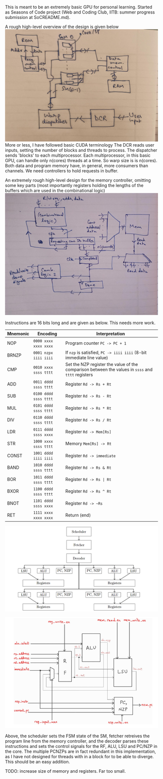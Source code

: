 This is meant to be an extremely basic GPU for personal learning. Started as Seasons of Code project (Web and Coding Club, IITB: summer progress submission at SoCREADME.md).

A rough high-level overview of the design is given below
![miniGPU: high-level schematic](media/gpuschematic.jpeg)
More or less, I have followed basic CUDA terminology
    The DCR reads user inputs, setting the number of blocks and threads to process.
    The dispatcher sends 'blocks' to each multiprocessor.
    Each multiprocessor, in this basic GPU, can handle only n(cores) threads at a time. So warp size is is n(cores).
    Both data and program memory have, in general, more consumers than channels. We need controllers to hold requests in buffer.

An extremely rough high-level design for the memory controller, omitting some key parts (most importantly registers holding the lengths of the buffers which are used in the combinational logic)
![Memory controller: high-level schematic](media/memcontroller.jpeg)

Instructions are 16 bits long and are given as below. This needs more work.

|Mnemonic|Encoding|Interpretation|
|-|-|-|
|NOP|`0000 xxxx xxxx xxxx`|Program counter `PC -> PC + 1`|
|BRNZP| `0001 nzpx iiii iiii`|If `nzp` is satisfied, `PC -> iiii iiii` (8-bit immediate line value)|
|CMP|`0010 xxxx ssss tttt`|Set the NZP register the value of the comparison between the values in `ssss` and `tttt` registers|
|ADD|`0011 dddd ssss tttt`|Register `Rd -> Rs + Rt`|
|SUB|`0100 dddd ssss tttt`|Register `Rd -> Rs - Rt`|
|MUL|`0101 dddd ssss tttt`|Register `Rd -> Rs * Rt`|
|DIV|`0110 dddd ssss tttt`|Register `Rd -> Rs / Rt`|
|LDR|`0111 dddd ssss xxxx`|Register `Rd -> Mem[Rs]`|
|STR|`1000 xxxx ssss tttt`|Memory `Mem[Rs] -> Rt`|
|CONST|`1001 dddd iiii iiii`|Register `Rd -> immediate`|
|BAND|`1010 dddd ssss tttt`|Register `Rd -> Rs & Rt`|
|BOR|`1011 dddd ssss tttt`|Register `Rd -> Rs \| Rt`|
|BXOR|`1100 dddd ssss tttt`|Register `Rd -> Rs ^ Rt`|
|BNOT|`1101 dddd ssss xxxx`|Register `Rd -> ~Rs`|
|RET|`1111 xxxx xxxx xxxx`|Return (end)|

![SM Schematic](media/SM.png)

![Core Schematic](media/ThreadDiag.png)

Above, the scheduler sets the FSM state of the SM, fetcher retreives the program line from the memory controller, and the decoder parses these instructions and sets the control signals for the RF, ALU, LSU and PC/NZP in the core. The multiple PCNZPs are in fact redundant in this implementation, as I have not designed for threads with in a block for to be able to diverge. This should be an easy addition.

TODO: increase size of memory and registers. Far too small.